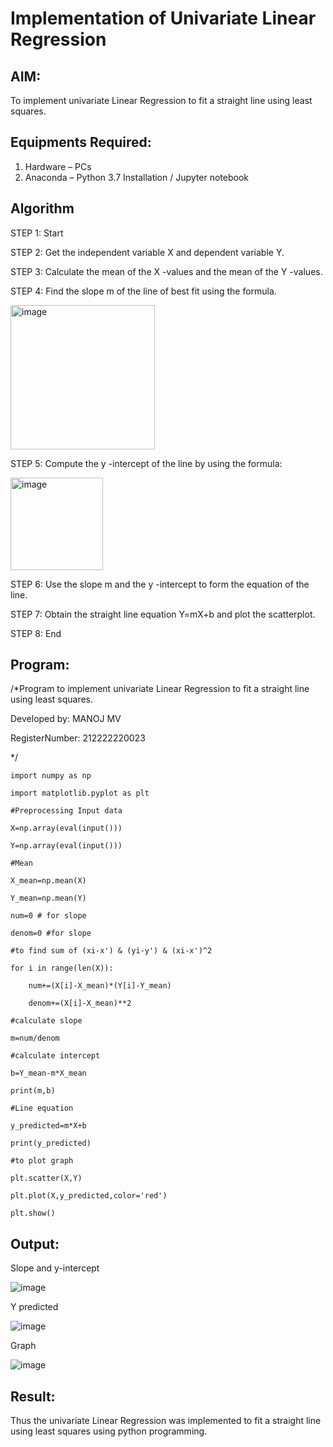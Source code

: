 # Implementation of Univariate Linear Regression
## AIM:
To implement univariate Linear Regression to fit a straight line using least squares.

## Equipments Required:
1. Hardware – PCs
2. Anaconda – Python 3.7 Installation / Jupyter notebook

## Algorithm
STEP 1: Start

STEP 2: Get the independent variable X and dependent variable Y.

STEP 3: Calculate the mean of the X -values and the mean of the Y -values.

STEP 4: Find the slope m of the line of best fit using the formula. 

<img width="231" alt="image" src="https://user-images.githubusercontent.com/93026020/192078527-b3b5ee3e-992f-46c4-865b-3b7ce4ac54ad.png">

STEP 5: Compute the y -intercept of the line by using the formula:

<img width="148" alt="image" src="https://user-images.githubusercontent.com/93026020/192078545-79d70b90-7e9d-4b85-9f8b-9d7548a4c5a4.png">

STEP 6: Use the slope m and the y -intercept to form the equation of the line.

STEP 7:  Obtain the straight line equation Y=mX+b and plot the scatterplot.

STEP 8: End

## Program:
/*Program to implement univariate Linear Regression to fit a straight line using least squares.

Developed by: MANOJ MV

RegisterNumber: 212222220023

*/
```
import numpy as np

import matplotlib.pyplot as plt

#Preprocessing Input data

X=np.array(eval(input()))

Y=np.array(eval(input()))

#Mean

X_mean=np.mean(X)

Y_mean=np.mean(Y)

num=0 # for slope

denom=0 #for slope

#to find sum of (xi-x') & (yi-y') & (xi-x')^2

for i in range(len(X)):

    num+=(X[i]-X_mean)*(Y[i]-Y_mean)
    
    denom+=(X[i]-X_mean)**2

#calculate slope
    
m=num/denom

#calculate intercept

b=Y_mean-m*X_mean

print(m,b)

#Line equation

y_predicted=m*X+b

print(y_predicted)

#to plot graph

plt.scatter(X,Y)

plt.plot(X,y_predicted,color='red')

plt.show()
```

## Output:

Slope and y-intercept

![image](https://github.com/user-attachments/assets/8db3585c-0044-4db1-a540-b8aa50fc3ce3)

Y predicted

![image](https://github.com/user-attachments/assets/fc79bcaa-3bcf-4309-8371-db78d2166f3a)

Graph

![image](https://github.com/user-attachments/assets/a20f0adf-9e10-422e-9e4a-e7ca29821d7b)

## Result:

Thus the univariate Linear Regression was implemented to fit a straight line using least squares using python programming.
